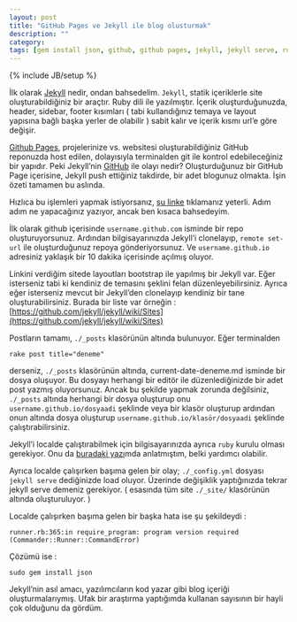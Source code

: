 ```yaml
---
layout: post
title: "GitHub Pages ve Jekyll ile blog olusturmak"
description: ""
category: 
tags: [gem install json, github, github pages, jekyll, jekyll serve, ruby, runner.rb:365]
---
```

{% include JB/setup %}

İlk olarak [Jekyll](http://jekyllrb.com/) nedir, ondan bahsedelim. `Jekyll`, statik içeriklerle site oluşturabildiğiniz bir araçtır. Ruby dili ile yazılmıştır. İçerik oluşturduğunuzda, header, sidebar, footer kısımları ( tabi kullandığınız temaya ve layout yapısına bağlı başka yerler de olabilir ) sabit kalır ve içerik kısmı url’e göre değişir.

[Github Pages](http://pages.github.com), projelerinize vs. websitesi oluşturabildiğiniz GitHub reponuzda host edilen, dolayısıyla terminalden git ile kontrol edebileceğiniz bir yapıdır.
Peki Jekyll’nin [GitHub](http://github.com) ile olayı nedir? Oluşturduğunuz bir GitHub Page içerisine, Jekyll push ettiğiniz takdirde, bir adet blogunuz olmakta. İşin özeti tamamen bu aslında.

Hızlıca bu işlemleri yapmak istiyorsanız, [şu linke](http://jekyllbootstrap.com/usage/jekyll-quick-start.html) tıklamanız yeterli. Adım adım ne yapacağınız yazıyor, ancak ben kısaca bahsedeyim.

İlk olarak github içerisinde `username.github.com` isminde bir repo oluşturuyorsunuz. Ardından bilgisayarınızda Jekyll’i clonelayıp, `remote set-url` ile oluşturduğunuz repoya gönderiyorsunuz. Ve `username.github.io` adresiniz yaklaşık bir 10 dakika içerisinde açılmış oluyor.

Linkini verdiğim sitede layoutları bootstrap ile yapılmış bir Jekyll var. Eğer isterseniz tabi ki kendiniz de temasını şeklini felan düzenleyebilirsiniz. Ayrıca eğer isterseniz mevcut bir Jekyll’den clonelayıp kendiniz bir tane oluşturabilirsiniz. Burada bir liste var örneğin : [https://github.com/jekyll/jekyll/wiki/Sites](https://github.com/jekyll/jekyll/wiki/Sites)

Postların tamamı, `./_posts` klasörünün altında bulunuyor. Eğer terminalden

	rake post title="deneme"

derseniz, `./_posts` klasörünün altında, current-date-deneme.md isminde bir dosya oluşuyor. Bu dosyayı herhangi bir editör ile düzenlediğinizde bir adet post yazmış oluyorsunuz. Ancak bu şekilde yapmak zorunda değilsiniz, `./_posts` altında herhangi bir dosya oluşturup onu `username.github.io/dosyaadi` şeklinde veya bir klasör oluşturup ardından onun altında dosya oluşturup `username.github.io/klasör/dosyaadi` şeklinde çalıştırabilirsiniz.

Jekyll’i localde çalıştırabilmek için bilgisayarınızda ayrıca `ruby` kurulu olması gerekiyor. Onu da [buradaki yazı](http://dubluve.net/2013/07/26/ubuntuya-ruby-kurulumu/)mda anlatmıştım, belki yardımcı olabilir.

Ayrıca localde çalışırken başıma gelen bir olay; `./_config.yml` dosyası `jekyll serve` dediğinizde load oluyor. Üzerinde değişiklik yaptığınızda tekrar jekyll serve demeniz gerekiyor. ( esasında tüm site  `./_site/` klasörünün altında oluşturuluyor. )

Localde çalışırken başıma gelen bir başka hata ise şu şekildeydi : 

	runner.rb:365:in require_program: program version required (Commander::Runner::CommandError)

Çözümü ise : 

	sudo gem install json

Jekyll’nin asıl amacı, yazılımcıların kod yazar gibi blog içeriği oluşturmalarıymış. Ufak bir araştırma yaptığımda kullanan sayısının bir hayli çok olduğunu da gördüm.
